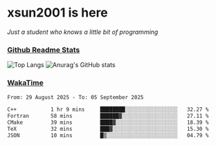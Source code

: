# xsun2001 is here

*Just a student who knows a little bit of programming*

### [Github Readme Stats](https://github.com/anuraghazra/github-readme-stats)

![Top Langs](https://github-readme-stats.vercel.app/api/top-langs/?username=xsun2001&layout=compact&theme=radical) ![Anurag's GitHub stats](https://github-readme-stats.vercel.app/api?username=xsun2001&show_icons=true&theme=radical)

### [WakaTime](https://wakatime.com)

<!--START_SECTION:waka-->

```txt
From: 29 August 2025 - To: 05 September 2025

C++           1 hr 9 mins     ████████░░░░░░░░░░░░░░░░░   32.27 %
Fortran       58 mins         ██████▓░░░░░░░░░░░░░░░░░░   27.11 %
CMake         39 mins         ████▓░░░░░░░░░░░░░░░░░░░░   18.39 %
TeX           32 mins         ███▓░░░░░░░░░░░░░░░░░░░░░   15.30 %
JSON          10 mins         █▒░░░░░░░░░░░░░░░░░░░░░░░   04.79 %
```

<!--END_SECTION:waka-->
